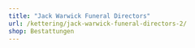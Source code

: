 ```yaml
---
title: "Jack Warwick Funeral Directors"
url: /kettering/jack-warwick-funeral-directors-2/
shop: Bestattungen
---
```

